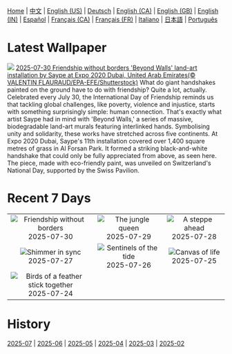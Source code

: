 [Home](../README.md) | [中文](zh-CN.md) | [English (US)](en-US.md) | [Deutsch](de-DE.md) | [English (CA)](en-CA.md) | [English (GB)](en-GB.md) | [English (IN)](en-IN.md) | [Español](es-ES.md) | [Français (CA)](fr-CA.md) | [Français (FR)](fr-FR.md) | [Italiano](it-IT.md) | [日本語](ja-JP.md) | [Português](pt-BR.md)

# Latest Wallpaper
![](https://www.bing.com/th?id=OHR.SaypeDubai_EN-GB0166964258_UHD.jpg)
[2025-07-30 Friendship without borders 'Beyond Walls' land-art installation by Saype at Expo 2020 Dubai, United Arab Emirates(© VALENTIN FLAURAUD/EPA-EFE/Shutterstock)](https://www.bing.com/th?id=OHR.SaypeDubai_EN-GB0166964258_UHD.jpg)
What do giant handshakes painted on the ground have to do with friendship? Quite a lot, actually. Celebrated every July 30, the International Day of Friendship reminds us that tackling global challenges, like poverty, violence and injustice, starts with something surprisingly simple: human connection. That's exactly what artist Saype had in mind with 'Beyond Walls,' a series of massive, biodegradable land-art murals featuring interlinked hands. Symbolising unity and solidarity, these works have stretched across five continents. At Expo 2020 Dubai, Saype's 11th installation covered over 1,400 square metres of grass in Al Forsan Park. It formed a striking black-and-white handshake that could only be fully appreciated from above, as seen here. The piece, made with eco-friendly paint, was unveiled on Switzerland's National Day, supported by the Swiss Pavilion.

# Recent 7 Days
|  |  |  |
|:---:|:---:|:---:|
| ![](https://www.bing.com/th?id=OHR.SaypeDubai_EN-GB0166964258_400x240.jpg "Friendship without borders") 2025-07-30 | ![](https://www.bing.com/th?id=OHR.TigerDay_EN-GB9986390995_400x240.jpg "The jungle queen") 2025-07-29 | ![](https://www.bing.com/th?id=OHR.MongoliaYurts_EN-GB9711987878_400x240.jpg "A steppe ahead") 2025-07-28 |
| ![](https://www.bing.com/th?id=OHR.BlackfinBarracuda_EN-GB9543158920_400x240.jpg "Shimmer in sync") 2025-07-27 | ![](https://www.bing.com/th?id=OHR.MangroveTwilight_EN-GB9365511986_400x240.jpg "Sentinels of the tide") 2025-07-26 | ![](https://www.bing.com/th?id=OHR.LasPalmas_EN-GB9088334179_400x240.jpg "Canvas of life") 2025-07-25 |
| ![](https://www.bing.com/th?id=OHR.AshyWoodswallow_EN-GB1919369910_400x240.jpg "Birds of a feather stick together") 2025-07-24 |  |  |

# History
[2025-07](../archives/wallpaper/en-GB/w_2025_07.md) | [2025-06](../archives/wallpaper/en-GB/w_2025_06.md) | [2025-05](../archives/wallpaper/en-GB/w_2025_05.md) | [2025-04](../archives/wallpaper/en-GB/w_2025_04.md) | [2025-03](../archives/wallpaper/en-GB/w_2025_03.md) | [2025-02](../archives/wallpaper/en-GB/w_2025_02.md)
